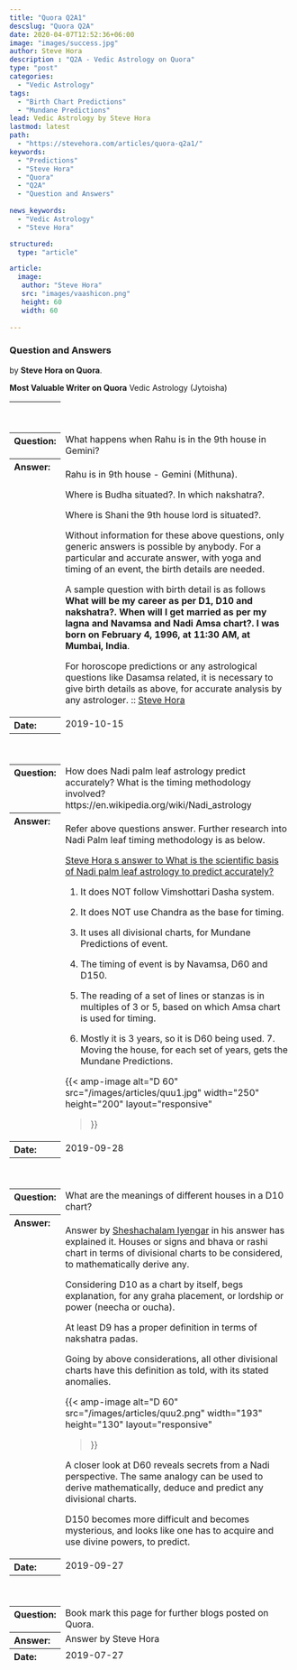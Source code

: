```yaml
---
title: "Quora Q2A1"
descslug: "Quora Q2A"
date: 2020-04-07T12:52:36+06:00
image: "images/success.jpg"
author: Steve Hora
description : "Q2A - Vedic Astrology on Quora"
type: "post"
categories: 
  - "Vedic Astrology"
tags:
  - "Birth Chart Predictions"
  - "Mundane Predictions"
lead: Vedic Astrology by Steve Hora
lastmod: latest 
path:
  - "https://stevehora.com/articles/quora-q2a1/"
keywords:
  - "Predictions"
  - "Steve Hora"
  - "Quora"
  - "Q2A"
  - "Question and Answers"  
  
news_keywords:
  - "Vedic Astrology"
  - "Steve Hora"

structured:
  type: "article"

article:
  image:
   author: "Steve Hora"
   src: "images/vaashicon.png"
   height: 60
   width: 60
  
---
```

<table>
<thead>

### Question and Answers

by **Steve Hora on Quora**.

**Most Valuable Writer on Quora** Vedic Astrology (Jytoisha)

<tr><th style="height:55px; text-align:left; vertical-align:top"></th></tr><tr><th style="text-align:left; vertical-align:top">Question:</th>
<td style="text-align:left; vertical-align:top">
What happens when Rahu is in the 9th house in Gemini?
</td>
</tr>
<tr><th style="text-align:left; vertical-align:top">Answer:</th>

<td style="height:auto; vertical-align:top">

Rahu is in 9th house - Gemini (Mithuna).

Where is Budha situated?. In which nakshatra?.

Where is Shani the 9th house lord is situated?.

Without information for these above questions, only generic answers is possible by anybody. For a particular and accurate answer, with yoga and timing of an event, the birth details are needed.

A sample question with birth detail is as follows  **What will be my career as per D1, D10 and nakshatra?. When will I get married as per my lagna and Navamsa and Nadi Amsa chart?. I was born on February 4, 1996, at 11:30 AM, at Mumbai, India**.

For horoscope predictions or any astrological questions like Dasamsa related, it is necessary to give birth details as above, for accurate analysis by any astrologer.
:: [Steve Hora](https://www.quora.com/profile/Steve-Hora)
</td>
</tr>
<tr><th style="text-align:left; vertical-align:top">Date:</th>
<td style="text-align:left; vertical-align:top">
2019-10-15
</td>
</tr>

<tr><th style="height:55px; text-align:left; vertical-align:top"></th></tr><tr><th style="text-align:left; vertical-align:top">Question:</th>
<td style="text-align:left; vertical-align:top">
How does Nadi palm leaf astrology predict accurately? What is the timing methodology involved? https://en.wikipedia.org/wiki/Nadi_astrology	
</td>
</tr>
<tr><th style="text-align:left; vertical-align:top">Answer:</th>
<td style="height:auto; vertical-align:top">

Refer above questions answer. Further research into Nadi Palm leaf timing methodology is as below.

[Steve Hora s answer to What is the scientific basis of Nadi palm leaf astrology to predict accurately?](https://quora.com/What-is-the-scientific-basis-of-Nadi-palm-leaf-astrology-to-predict-accurately/answer/Steve-Hora)

1. It does NOT follow Vimshottari Dasha system.

2. It does NOT use Chandra as the base for timing.

3. It uses all divisional charts, for Mundane Predictions of event.

4. The timing of event is by Navamsa, D60 and D150.

5. The reading of a set of lines or stanzas is in multiples of 3 or 5, based on which Amsa chart is used for timing.

6. Mostly it is 3 years, so it is D60 being used. 7. Moving the house, for each set of years, gets the Mundane Predictions.

{{< amp-image
  alt="D 60"
  src="/images/articles/quu1.jpg"
  width="250"
  height="200"
  layout="responsive"
>}}

</td>
</tr>
<tr><th style="text-align:left; vertical-align:top">Date:</th>
<td style="text-align:left; vertical-align:top">
2019-09-28
</td>
</tr>

<tr><th style="height:55px; text-align:left; vertical-align:top"></th></tr><tr><th style="text-align:left; vertical-align:top">Question:</th>
<td style="text-align:left; vertical-align:top">
What are the meanings of different houses in a D10 chart?	
</td>
</tr>
<tr><th style="text-align:left; vertical-align:top">Answer:</th>
<td style="height:auto; vertical-align:top">

Answer by [Sheshachalam Iyengar](https://quora.com/profile/Sheshachalam-Iyengar) in his answer has explained it. Houses or signs and bhava or rashi chart in terms of divisional charts to be considered, to mathematically derive any.

Considering D10 as a chart by itself, begs explanation, for any graha placement, or lordship or power (neecha or oucha).

At least D9 has a proper definition in terms of nakshatra padas.

Going by above considerations, all other divisional charts have this definition as told, with its stated anomalies.

{{< amp-image
  alt="D 60"
  src="/images/articles/quu2.png"
  width="193"
  height="130"
  layout="responsive"
>}}

A closer look at D60 reveals secrets from a Nadi perspective. The same analogy can be used to derive mathematically, deduce and predict any divisional charts.

D150 becomes more difficult and becomes mysterious, and looks like one has to acquire and use divine powers, to predict.	
</td>
</tr>
<tr><th style="text-align:left; vertical-align:top">Date:</th>
<td style="text-align:left; vertical-align:top">
2019-09-27
</td>
</tr>





<tr><th style="height:55px; text-align:left; vertical-align:top"></th></tr><tr><th style="text-align:left; vertical-align:top">Question:</th>
<td style="text-align:left; vertical-align:top">
Book mark this page for further blogs posted on Quora.
</td>
</tr>
<tr><th style="text-align:left; vertical-align:top">Answer:</th>
<td style="height:auto; vertical-align:top">
Answer by Steve Hora
</td>
</tr>
<tr><th style="text-align:left; vertical-align:top">Date:</th>
<td style="text-align:left; vertical-align:top">
2019-07-27
</td>
</tr>

</table>
</thead>
